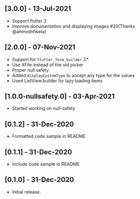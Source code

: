 ## [3.0.0] - 13-Jul-2021

* Support flutter 3
* Improve documentation and displaying images #20(Thanks @ahmednfwela)

## [2.0.0] - 07-Nov-2021
* Support for `flutter_form_builder` 7.*
* Use XFile instead of the old picker
* Proper null safety
* Added `displayCustomType` to accept any type for the values
* Used ListView.builder for lazy loading items

## [1.0.0-nullsafety.0] - 03-Apr-2021
* Started working on null-safety

## [0.1.2] - 31-Dec-2020
* Formatted code sample in README

## [0.1.1] - 31-Dec-2020
* Include code sample in README

## [0.1.0] - 31-Dec-2020
* Initial release.
